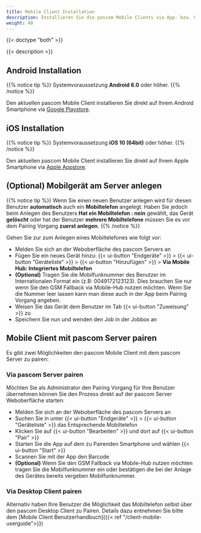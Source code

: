 ```yaml
---
title: Mobile Client Installation
description: Installieren Sie die pascom Mobile Clients via App- bzw. Playstore und pairen ihn via Bardcode mit dem pascom Server.
weight: 40
---
```


{{< doctype "both" >}}

{{< description >}}

## Android Installation

{{% notice tip %}}
Systemvoraussetzung **Android 6.0** oder höher.
{{% /notice %}}

Den aktuellen pascom Mobile Client installieren Sie direkt auf Ihrem Android Smartphone via [Google Playstore](https://www.pascom.net/playstore).

## iOS Installation

{{% notice tip %}}
Systemvoraussetzung **iOS 10 (64bit)** oder höher.
{{% /notice %}}

Den aktuellen pascom Mobile Client installieren Sie direkt auf Ihrem Apple Smartphone via [Apple Appstore](https://www.pascom.net/appstore).

## (Optional) Mobilgerät am Server anlegen

{{% notice tip %}}
Wenn Sie einen neuen Benutzer anlegen wird für diesen Benutzer **automatisch** auch ein **Mobiltelefon** angelegt. Haben Sie jedoch beim Anlegen des Benutzers **Hat ein Mobiltelefon : nein** gewählt, das Gerät **gelöscht** oder hat der Benutzer **mehrere Mobiltelefone** müssen Sie es vor dem Pairing Vorgang **zuerst anlegen**.
{{% /notice %}}

Gehen Sie zur zum Anlegen eines Mobiltelefones wie folgt vor:

 * Melden Sie sich an der Weboberfläche des pascom Servers an
 * Fügen Sie ein neues Gerät hinzu: {{< ui-button "Endgeräte" >}} > {{< ui-button "Geräteliste" >}} > {{< ui-button "Hinzufügen" >}} > **Via Mobile Hub: Integriertes Mobiltelefon**
 * **(Optional)** Tragen Sie die Mobilfunknummer des Benutzer im Internationalen Format ein (z.B: 0049172123123). Dies brauchen Sie nur wenn Sie den GSM Fallback via Mobile-Hub nutzen möchten. Wenn Sie die Nummer leer lassen kann man diese auch in der App beim Pairing Vorgang angeben.
 * Weisen Sie das Gerät dem Benutzer im Tab {{< ui-button "Zuweisung" >}} zu
 * Speichern Sie nun und wenden den Job in der Jobbox an

## Mobile Client mit pascom Server pairen

Es gibt zwei Möglichkeiten den pascom Mobile Client mit dem pascom Server zu pairen:

### Via pascom Server pairen

Möchten Sie als Administrator den Pairing Vorgang für Ihre Benutzer übernehmen können Sie den Prozess direkt auf der pascom Server Weboberfläche starten:

 * Melden Sie sich an der Weboberfläche des pascom Servers an
 * Suchen Sie in unter {{< ui-button "Endgeräte" >}} > {{< ui-button "Geräteliste" >}} das Entsprechende Mobiltelefon
 * Klicken Sie auf {{< ui-button "Bearbeiten" >}} und dort auf {{< ui-button "Pair" >}}
 * Starten Sie die App auf dem zu Pairenden Smartphone und wählen {{< ui-button "Start" >}}
 * Scannen Sie mit der App den Barcode
 * **(Optional)** Wenn Sie den GSM Fallback via Mobile-Hub nutzen möchten tragen Sie die Mobilfunknummer ein oder bestätigen die bei der Anlage des Gerätes bereits vergeben Mobilfunknummer.


### Via Desktop Client pairen

Alternativ haben Ihre Benutzer die Möglichkeit das Mobiltelefon selbst über den pascom Desktop Client zu Pairen. Details dazu entnehmen Sie bitte dem [Mobile Client Benutzerhandbuch]({{< ref "/client-mobile-userguide">}})


